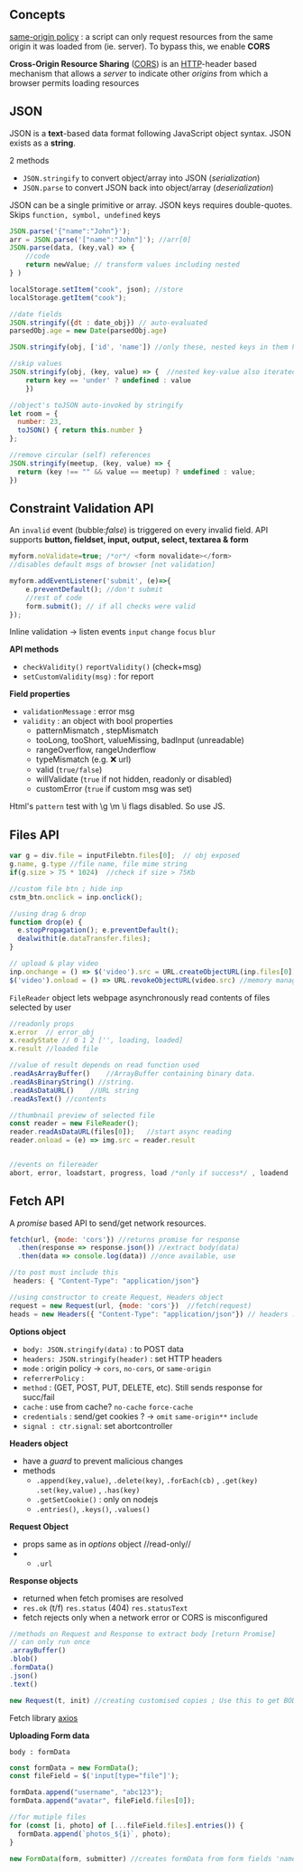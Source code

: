 
## Concepts

[same-origin policy](https://developer.mozilla.org/en-US/docs/Web/Security/Same-origin_policy) : a script can only request resources from the same origin it was loaded from (ie. server). To bypass this, we enable **CORS** 

**Cross-Origin Resource Sharing** ([CORS](https://developer.mozilla.org/en-US/docs/Glossary/CORS)) is an [HTTP](https://developer.mozilla.org/en-US/docs/Glossary/HTTP)-header based mechanism that allows a *server* to indicate other *origins* from which a browser permits loading resources

## JSON

JSON is a **text**-based data format following JavaScript object syntax. JSON exists as a **string**. 

2 methods
- `JSON.stringify` to convert object/array into JSON (_serialization_)
- `JSON.parse` to convert JSON back into object/array (_deserialization_)

JSON can be a single primitive or array. JSON keys requires double-quotes. Skips `function, symbol, undefined` keys

```jsx
JSON.parse('{"name":"John"}'); 
arr = JSON.parse('["name":"John"]'); //arr[0] 
JSON.parse(data, (key,val) => {
	//code
	return newValue; // transform values including nested
} ) 

localStorage.setItem("cook", json); //store
localStorage.getItem("cook");

//date fields
JSON.stringify({dt : date_obj}) // auto-evaluated
parsedObj.age = new Date(parsedObj.age)
```

```jsx
JSON.stringify(obj, ['id', 'name']) //only these, nested keys in them have to be explicity included

//skip values
JSON.stringify(obj, (key, value) => {  //nested key-value also iterated over
	return key == 'under' ? undefined : value
	})

//object's toJSON auto-invoked by stringify
let room = {
  number: 23,
  toJSON() { return this.number }
};

//remove circular (self) references
JSON.stringify(meetup, (key, value) => {
  return (key !== "" && value == meetup) ? undefined : value;
})
```

## Constraint Validation API

An `invalid` event (bubble:*false*) is triggered on every invalid field. API supports **button, fieldset, input, output, select, textarea & form**

```jsx
myform.noValidate=true; /*or*/ <form novalidate></form>
//disables default msgs of browser [not validation]

myform.addEventListener('submit', (e)=>{
	e.preventDefault(); //don't submit
	//rest of code
	form.submit(); // if all checks were valid
});
```

Inline validation -> listen events `input` `change` `focus` `blur`

**API methods**
- `checkValidity()` `reportValidity()` (check+msg)
- `setCustomValidity(msg)` : for report

**Field properties**
- `validationMessage` : error msg
- `validity` : an object with bool properties
  - patternMismatch , stepMismatch
  - tooLong, tooShort, valueMissing, badInput (unreadable)
  - rangeOverflow, rangeUnderflow
  - typeMismatch (e.g. ❌ url)
  - valid (`true/false`)
  - willValidate (`true` if not hidden, readonly or disabled)
  - customError (`true` if custom msg was set)

Html's `pattern` test with \\g \\m \\i flags disabled. So use JS.


## Files API 


```js
var g = div.file = inputFilebtn.files[0];  // obj exposed
g.name, g.type //file name, file mime string
if(g.size > 75 * 1024)  //check if size > 75Kb

//custom file btn ; hide inp
cstm_btn.onclick = inp.onclick();

//using drag & drop
function drop(e) {
  e.stopPropagation(); e.preventDefault();
  dealwithit(e.dataTransfer.files);
}

// upload & play video
inp.onchange = () => $('video').src = URL.createObjectURL(inp.files[0])
$('video').onload = () => URL.revokeObjectURL(video.src) //memory management

```

`FileReader` object lets webpage asynchronously read contents of files selected by user

```js
//readonly props 
x.error  // error_obj
x.readyState // 0 1 2 ['', loading, loaded]
x.result //loaded file

//value of result depends on read function used
.readAsArrayBuffer()	//ArrayBuffer containing binary data.
.readAsBinaryString() //string.
.readAsDataURL()	//URL string 
.readAsText() //contents

//thumbnail preview of selected file
const reader = new FileReader();
reader.readAsDataURL(files[0]);   //start async reading
reader.onload = (e) => img.src = reader.result


//events on filereader
abort, error, loadstart, progress, load /*only if success*/ , loadend
```

## Fetch API

A *promise* based API to send/get network resources. 

```jsx
fetch(url, {mode: 'cors'}) //returns promise for response
  .then(response => response.json()) //extract body(data) 
  .then(data => console.log(data)) //once available, use

//to post must include this
 headers: { "Content-Type": "application/json"}

//using constructor to create Request, Headers object
request = new Request(url, {mode: 'cors'})  //fetch(request)
heads = new Headers({ "Content-Type": "application/json"}) // headers : heads
```

**Options object**
- `body: JSON.stringify(data)` : to POST data
- `headers: JSON.stringify(header)` : set HTTP headers
- `mode` : origin policy -> `cors`, `no-cors`, or `same-origin`
- `referrerPolicy` : 
- `method` : (GET, POST, PUT, DELETE, etc). Still sends response for succ/fail
- `cache` : use from cache? `no-cache` `force-cache` 
- `credentials` : send/get cookies ? -> `omit` `same-origin**` `include` 
- `signal : ctr.signal`: set abortcontroller


**Headers object**
- have a _guard_ to prevent malicious changes
- methods
	- `.append(key,value)`, `.delete(key)`, `.forEach(cb)` , `.get(key)` `.set(key,value)` , `.has(key)`
	- `.getSetCookie()` : only on nodejs
	- `.entries()`, `.keys()`, `.values()`


**Request Object**
- props same as in *options* object //read-only//
- + `.url` 


**Response objects**
- returned when fetch promises are resolved
- `res.ok` (t/f) `res.status` (404) `res.statusText` 
- fetch rejects only when a network error or CORS is misconfigured


```jsx
//methods on Request and Response to extract body [return Promise]
// can only run once
.arrayBuffer()
.blob()
.formData()
.json()
.text()

new Request(t, init) //creating customised copies ; Use this to get BODY again
```


Fetch library [axios](https://axios-http.com/) 

**Uploading Form data** 

`body : formData` 

```jsx
const formData = new FormData();
const fileField = $('input[type="file"]');

formData.append("username", "abc123");
formData.append("avatar", fileField.files[0]);

//for mutiple files
for (const [i, photo] of [...fileField.files].entries()) {
  formData.append(`photos_${i}`, photo);
}

new FormData(form, submitter) //creates formData from form fields 'name':'value' and submit button's 'name':'value'
```